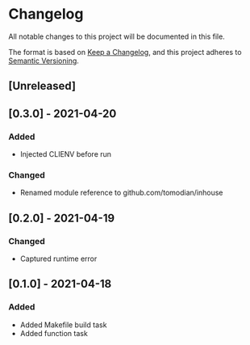 # Changelog

All notable changes to this project will be documented in this file.

The format is based on [Keep a Changelog](https://keepachangelog.com/en/1.0.0/),
and this project adheres to [Semantic Versioning](https://semver.org/spec/v2.0.0.html).

## [Unreleased]

## [0.3.0] - 2021-04-20

### Added

- Injected CLIENV before run

### Changed

- Renamed module reference to github.com/tomodian/inhouse

## [0.2.0] - 2021-04-19

### Changed

- Captured runtime error

## [0.1.0] - 2021-04-18

### Added

- Added Makefile build task
- Added function task

